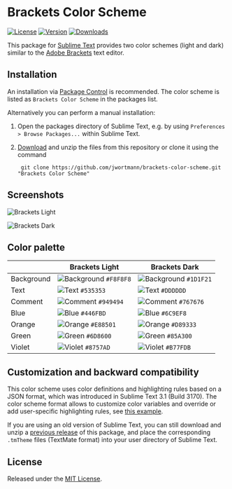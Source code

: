# Brackets Color Scheme
[![License](https://img.shields.io/github/license/jwortmann/brackets-color-scheme.svg)](https://github.com/jwortmann/brackets-color-scheme/blob/master/LICENSE) [![Version](https://img.shields.io/github/release/jwortmann/brackets-color-scheme.svg)](https://github.com/jwortmann/brackets-color-scheme/tags) [![Downloads](https://img.shields.io/packagecontrol/dt/Brackets%20Color%20Scheme.svg)](https://packagecontrol.io/packages/Brackets%20Color%20Scheme)

This package for [Sublime Text](https://www.sublimetext.com/) provides two color schemes (light and dark) similar to the [Adobe Brackets](http://brackets.io/) text editor.

## Installation

An installation via [Package Control](https://sublime.wbond.net/installation) is recommended. The color scheme is listed as `Brackets Color Scheme` in the packages list.

Alternatively you can perform a manual installation:

1. Open the packages directory of Sublime Text, e.g. by using `Preferences > Browse Packages...` within Sublime Text.
2. [Download](https://github.com/jwortmann/brackets-color-scheme/archive/master.zip) and unzip the files from this repository or clone it using the command

        git clone https://github.com/jwortmann/brackets-color-scheme.git "Brackets Color Scheme"

## Screenshots

![Brackets Light](http://i.imgur.com/5HoE6I2.png)

![Brackets Dark](http://i.imgur.com/HZ0acdw.png)

## Color palette

|      | Brackets Light | Brackets Dark |
| ---- | -------------- | ------------- |
| Background | ![Background](http://via.placeholder.com/20/f8f8f8/f8f8f8) `#F8F8F8` | ![Background](http://via.placeholder.com/20/1d1f21/1d1f21) `#1D1F21` |
| Text | ![Text](http://via.placeholder.com/20/535353/535353) `#535353` | ![Text](http://via.placeholder.com/20/dddddd/dddddd) `#DDDDDD` |
| Comment | ![Comment](http://via.placeholder.com/20/949494/949494) `#949494` | ![Comment](http://via.placeholder.com/20/767676/767676) `#767676` |
| Blue | ![Blue](http://via.placeholder.com/20/446fbd/446fbd) `#446FBD` | ![Blue](http://via.placeholder.com/20/6c9ef8/6c9ef8) `#6C9EF8` |
| Orange | ![Orange](http://via.placeholder.com/20/e88501/e88501) `#E88501` | ![Orange](http://via.placeholder.com/20/d89333/d89333) `#D89333` |
| Green | ![Green](http://via.placeholder.com/20/6d8600/6d8600) `#6D8600` | ![Green](http://via.placeholder.com/20/85a300/85a300) `#85A300` |
| Violet | ![Violet](http://via.placeholder.com/20/8757ad/8757ad) `#8757AD` | ![Violet](http://via.placeholder.com/20/b77fdb/b77fdb) `#B77FDB` |

## Customization and backward compatibility

This color scheme uses color definitions and highlighting rules based on a JSON format, which was introduced in
Sublime Text 3.1 (Build 3170). The color scheme format allows to customize color variables and override or add
user-specific highlighting rules, see [this example](https://www.sublimetext.com/docs/3/color_schemes.html#customization).

If you are using an old version of Sublime Text, you can still download and unzip a
[previous release](https://github.com/jwortmann/brackets-color-scheme/releases/tag/v1.0.4) of this package,
and place the corresponding `.tmTheme` files (TextMate format) into your user directory of Sublime Text.

## License

Released under the [MIT License](https://github.com/jwortmann/brackets-color-scheme/blob/master/LICENSE).